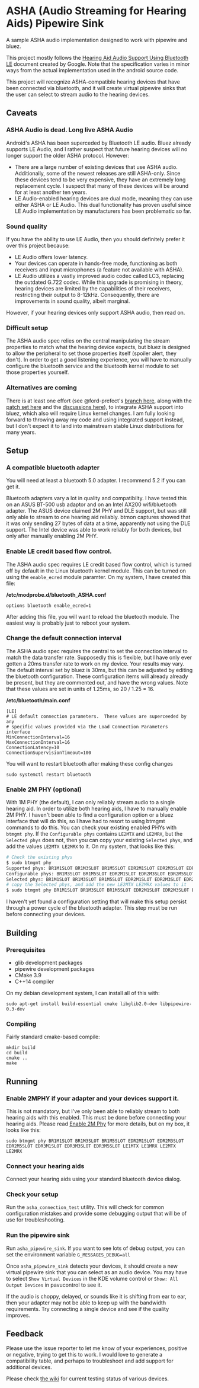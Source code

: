 # ASHA (Audio Streaming for Hearing Aids) Pipewire Sink
A sample ASHA audio implementation designed to work with pipewire and bluez.

This project mostly follows the [Hearing Aid Audio Support Using Bluetooth LE](https://source.android.com/docs/core/connect/bluetooth/asha) document created by Google. Note that the specification varies in minor ways from the actual implementation used in the android source code.

This project will recognize ASHA-compatible hearing devices that have been connected via bluetooth, and it will create virtual pipewire sinks that the user can select to stream audio to the hearing devices.

## Caveats
### ASHA Audio is dead. Long live ASHA Audio
Android's ASHA has been superceded by Bluetooth LE audio. Bluez already supports LE Audio, and I rather suspect that future hearing devices will no longer support the older ASHA protocol.
However: 
- There are a large number of existing devices that use ASHA audio. Additionally, some of the newest releases are still ASHA-only. Since these devices tend to be very expensive, they have an extremely long replacement cycle. I suspect that many of these devices will be around for at least another ten years.
- LE Audio-enabled hearing devices are dual mode, meaning they can use either ASHA or LE Audio. This dual functionality has proven useful since LE Audio implementation by manufacturers has been problematic so far.


### Sound quality
If you have the ability to use LE Audio, then you should definitely prefer it over this project because:
- LE Audio offers lower latency.
- Your devices can operate in hands-free mode, functioning as both receivers and input microphones (a feature not available with ASHA).
- LE Audio utilizes a vastly improved audio codec called LC3, replacing the outdated G.722 codec. While this upgrade is promising in theory, hearing devices are limited by the capabilities of their receivers, restricting their output to 8-12kHz. Consequently, there are improvements in sound quality, albeit marginal.

However, if your hearing devices only support ASHA audio, then read on.

### Difficult setup
The ASHA audio spec relies on the central manipulating the stream properties to match what the hearing device expects, but bluez is designed to allow the peripheral to set those properties itself (spoiler alert, they don't). In order to get a good listening experience, you will have to manually configure the bluetooth service and the bluetooth kernel module to set those properties yourself.

### Alternatives are coming
There is at least one effort (see @ford-prefect's [branch here](https://github.com/asymptotic-io/bluez/tree/asha-support), along with the [patch set here](https://patchwork.kernel.org/project/bluetooth/list/?series=855408) and the [discussions here](https://github.com/bluez/bluez/pull/836)), to integrate ASHA support into bluez, which also will require Linux kernel changes. I am fully looking forward to throwing away my code and using integrated support instead, but I don't expect it to land into mainstream stable Linux distributions for many years.

## Setup
### A compatible bluetooth adapter
You will need at least a bluetooth 5.0 adapter. I recommend 5.2 if you can get it.

Bluetooth adapters vary a lot in quality and compatibilty. I have tested this on an ASUS BT-500 usb adaptor and on an Intel AX200 wifi/bluetooth adapter. The ASUS device claimed 2M PHY and DLE support, but was still only able to stream to one hearing aid reliably. btmon captures showed that it was only sending 27 bytes of data at a time, apparently not using the DLE support. The Intel device was able to work reliably for both devices, but only after manually enabling 2M PHY.

### Enable LE credit based flow control.
The ASHA audio spec requires LE credit based flow control, which is turned off by default in the Linux bluetooth kernel module. This can be turned on using the `enable_ecred` module paramter. On my system, I have created this file:

**/etc/modprobe.d/bluetooth_ASHA.conf**
```
options bluetooth enable_ecred=1
```
After adding this file, you will want to reload the bluetooth module. The easiest way is probably just to reboot your system.

### Change the default connection interval
The ASHA audio spec requires the central to set the connection interval to match the data transfer rate. Supposedly this is flexible, but I have only ever gotten a 20ms transfer rate to work on my device. Your results may vary. The default interval set by bluez is 30ms, but this can be adjusted by editing the bluetooth configuration. These configuration items will already already be present, but they are commented out, and have the wrong values. Note that these values are set in units of 1.25ms, so 20 / 1.25 = 16.

**/etc/bluetooth/main.conf**
```
[LE]
# LE default connection parameters.  These values are superceeded by any
# specific values provided via the Load Connection Parameters interface
MinConnectionInterval=16
MaxConnectionInterval=16
ConnectionLatency=10
ConnectionSupervisionTimeout=100
```
You will want to restart bluetooth after making these config changes
```
sudo systemctl restart bluetooth
```

### Enable 2M PHY (optional)
With 1M PHY (the default), I can only reliably stream audio to a single hearing aid. In order to utilize both hearing aids, I have to manually enable 2M PHY. I haven't been able to find a configuration option or a bluez interface that will do this, so I have had to resort to using btmgmt commands to do this. You can check your existing enabled PHYs with `btmgmt phy`. If the `Configurable phys` contains `LE2MTX` and `LE2MRX`, but the `Selected phys` does not, then you can copy your existing `Selected phys`, and add the values `LE2MTX LE2MRX` to it. On my system, that looks like this:

```sh
# Check the existing phys
$ sudo btmgmt phy
Supported phys: BR1M1SLOT BR1M3SLOT BR1M5SLOT EDR2M1SLOT EDR2M3SLOT EDR2M5SLOT EDR3M1SLOT EDR3M3SLOT EDR3M5SLOT LE1MTX LE1MRX LE2MTX LE2MRX LECODEDTX LECODEDRX
Configurable phys: BR1M3SLOT BR1M5SLOT EDR2M1SLOT EDR2M3SLOT EDR2M5SLOT EDR3M1SLOT EDR3M3SLOT EDR3M5SLOT LE2MTX LE2MRX LECODEDTX LECODEDRX
Selected phys: BR1M1SLOT BR1M3SLOT BR1M5SLOT EDR2M1SLOT EDR2M3SLOT EDR2M5SLOT EDR3M1SLOT EDR3M3SLOT EDR3M5SLOT LE1MTX LE1MRX
# copy the Selected phys, and add the new LE2MTX LE2MRX values to it
$ sudo btmgmt phy BR1M1SLOT BR1M3SLOT BR1M5SLOT EDR2M1SLOT EDR2M3SLOT EDR2M5SLOT EDR3M1SLOT EDR3M3SLOT EDR3M5SLOT LE1MTX LE1MRX LE2MTX LE2MRX
```

I haven't yet found a configuration setting that will make this setup persist through a power cycle of the bluetooth adapter. This step must be run before connecting your devices.

## Building
### Prerequisites

* glib development packages
* pipewire development packages
* CMake 3.9
* C++14 compiler

On my debian development system, I can install all of this with:
```
sudo apt-get install build-essential cmake libglib2.0-dev libpipewire-0.3-dev
```

### Compiling
Fairly standard cmake-based compile:

```
mkdir build
cd build
cmake ..
make
```

## Running
### Enable 2MPHY if your adapter and your devices support it.
This is not mandatory, but I've only been able to reliably stream to both hearing aids with this enabled. This must be done before connecting your hearing aids. Please read [Enable 2M Phy](#enable-2m-phy-optional) for more details, but on my box, it looks like this:
```
sudo btmgmt phy BR1M1SLOT BR1M3SLOT BR1M5SLOT EDR2M1SLOT EDR2M3SLOT EDR2M5SLOT EDR3M1SLOT EDR3M3SLOT EDR3M5SLOT LE1MTX LE1MRX LE2MTX LE2MRX
```
### Connect your hearing aids
Connect your hearing aids using your standard bluetooth device dialog.
### Check your setup
Run the `asha_connection_test` utility. This will check for common configuration mistakes and provide some debugging output that will be of use for troubleshooting.
### Run the pipewire sink
Run `asha_pipewire_sink`. If you want to see lots of debug output, you can set the environment variable `G_MESSAGES_DEBUG=all`

Once `asha_pipewire_sink` detects your devices, it should create a new virtual pipewire sink that you can select as an audio device. You may have to select `Show Virtual Devices` in the KDE volume control or `Show: All Output Devices` in pavucontrol to see it.

If the audio is choppy, delayed, or sounds like it is shifting from ear to ear, then your adapter may not be able to keep up with the bandwidth requirements. Try connecting a single device and see if the quality improves.

## Feedback
Please use the issue reporter to let me know of your experiences, positive or negative, trying to get this to work. I would love to generate a compatibility table, and perhaps to troubleshoot and add support for additional devices.

Please check [the wiki](https://github.com/thewierdnut/asha_pipewire_sink/wiki) for current testing status of various devices.
